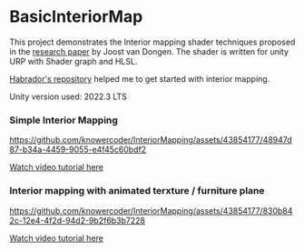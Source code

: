 # BasicInteriorMap
This project  demonstrates the Interior mapping shader techniques proposed in the [research paper](https://www.proun-game.com/Oogst3D/CODING/InteriorMapping/InteriorMapping.pdf) by Joost van Dongen. The shader is written for unity URP with Shader graph and HLSL.

[Habrador's repository](https://github.com/Habrador/Unity-Advanced-Shaders-Tutorial) helped me to get started with interior mapping.

Unity version used: 2022.3 LTS

### Simple Interior Mapping

https://github.com/knowercoder/InteriorMapping/assets/43854177/48947d87-b34a-4459-9055-e4f45c60bdf2

[Watch video tutorial here](https://youtu.be/-JkhM1MJ-7c)


### Interior mapping with animated terxture / furniture plane

https://github.com/knowercoder/InteriorMapping/assets/43854177/830b842c-12e4-4f2d-94d2-9b2f6b3b7228

[Watch video tutorial here](https://youtu.be/Sl4SSrk5XQM)
